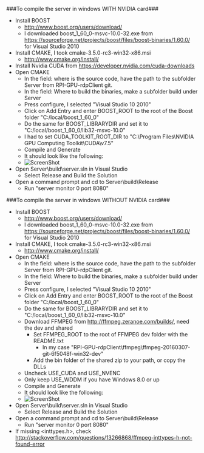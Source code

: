 ###To compile the server in windows WITH NVIDIA card###
- Install BOOST
  - http://www.boost.org/users/download/
  - I downloaded boost_1_60_0-msvc-10.0-32.exe from https://sourceforge.net/projects/boost/files/boost-binaries/1.60.0/ for Visual Studio 2010
- Install CMAKE, I took cmake-3.5.0-rc3-win32-x86.msi
  - http://www.cmake.org/install/
- Install Nvidia CUDA from https://developer.nvidia.com/cuda-downloads
- Open CMAKE
  - In the field: where is the source code, have the path to the subfolder Server from RPI-GPU-rdpClient git.
  - In the field: Where to build the binaries, make a subfolder build under Server
  - Press configure, I selected "Visual Studio 10 2010"
  - Click on Add Entry and enter BOOST_ROOT to the root of the Boost folder "C:/local/boost_1_60_0"
  - Do the same for BOOST_LIBRARYDIR and set it to "C:/local/boost_1_60_0/lib32-msvc-10.0"
  - I had to set CUDA_TOOLKIT_ROOT_DIR to "C:\Program Files\NVIDIA GPU Computing Toolkit\CUDA\v7.5"
  - Compile and Generate
  - It should look like the following:
  - ![ScreenShot](http://i.imgur.com/VSCmyC3.png)
- Open Server\build\server.sln in Visual Studio
  - Select Release and Build the Solution
- Open a command prompt and cd to Server\build\Release
  - Run "server monitor 0 port 8080"

###To compile the server in windows WITHOUT NVIDIA card###
- Install BOOST
  - http://www.boost.org/users/download/
  - I downloaded boost_1_60_0-msvc-10.0-32.exe from https://sourceforge.net/projects/boost/files/boost-binaries/1.60.0/ for Visual Studio 2010
- Install CMAKE, I took cmake-3.5.0-rc3-win32-x86.msi
  - http://www.cmake.org/install/
- Open CMAKE
  - In the field: where is the source code, have the path to the subfolder Server from RPI-GPU-rdpClient git.
  - In the field: Where to build the binaries, make a subfolder build under Server
  - Press configure, I selected "Visual Studio 10 2010"
  - Click on Add Entry and enter BOOST_ROOT to the root of the Boost folder "C:/local/boost_1_60_0"
  - Do the same for BOOST_LIBRARYDIR and set it to "C:/local/boost_1_60_0/lib32-msvc-10.0"
  - Download FFMPEG from http://ffmpeg.zeranoe.com/builds/, need the dev and shared
    - Set FFMPEG_ROOT to the root of FFMPEG dev folder with the README.txt
      - In my case "RPI-GPU-rdpClient\ffmpeg\ffmpeg-20160307-git-6f5048f-win32-dev"
    - Add the bin folder of the shared zip to your path, or copy the DLLs
  - Uncheck USE_CUDA and USE_NVENC
  - Only keep USE_WDDM if you have Windows 8.0 or up
  - Compile and Generate
  - It should look like the following:
  - ![ScreenShot](http://i.imgur.com/485jCoE.png)
- Open Server\build\server.sln in Visual Studio
  - Select Release and Build the Solution
- Open a command prompt and cd to Server\build\Release
  - Run "server monitor 0 port 8080"
- If missing <inttypes.h>, check http://stackoverflow.com/questions/13266868/ffmpeg-inttypes-h-not-found-error
